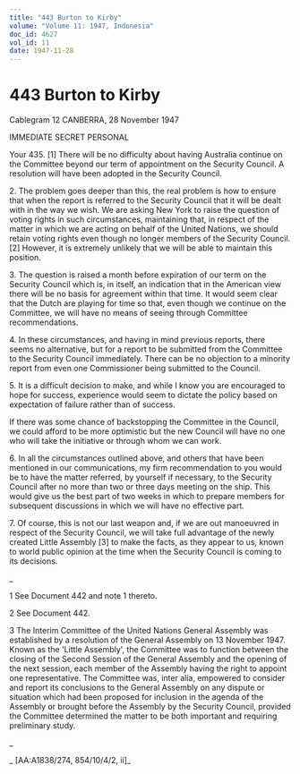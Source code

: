 ```yaml
---
title: "443 Burton to Kirby"
volume: "Volume 11: 1947, Indonesia"
doc_id: 4627
vol_id: 11
date: 1947-11-28
---
```


# 443 Burton to Kirby

Cablegram 12 CANBERRA, 28 November 1947

IMMEDIATE SECRET PERSONAL

Your 435. [1] There will be no difficulty about having Australia continue on the Committee beyond our term of appointment on the Security Council. A resolution will have been adopted in the Security Council.

2\. The problem goes deeper than this, the real problem is how to ensure that when the report is referred to the Security Council that it will be dealt with in the way we wish. We are asking New York to raise the question of voting rights in such circumstances, maintaining that, in respect of the matter in which we are acting on behalf of the United Nations, we should retain voting rights even though no longer members of the Security Council. [2] However, it is extremely unlikely that we will be able to maintain this position.

3\. The question is raised a month before expiration of our term on the Security Council which is, in itself, an indication that in the American view there will be no basis for agreement within that time. It would seem clear that the Dutch are playing for time so that, even though we continue on the Committee, we will have no means of seeing through Committee recommendations.

4\. In these circumstances, and having in mind previous reports, there seems no alternative, but for a report to be submitted from the Committee to the Security Council immediately. There can be no objection to a minority report from even one Commissioner being submitted to the Council.

5\. It is a difficult decision to make, and while I know you are encouraged to hope for success, experience would seem to dictate the policy based on expectation of failure rather than of success.

If there was some chance of backstopping the Committee in the Council, we could afford to be more optimistic but the new Council will have no one who will take the initiative or through whom we can work.

6\. In all the circumstances outlined above, and others that have been mentioned in our communications, my firm recommendation to you would be to have the matter referred, by yourself if necessary, to the Security Council after no more than two or three days meeting on the ship. This would give us the best part of two weeks in which to prepare members for subsequent discussions in which we will have no effective part.

7\. Of course, this is not our last weapon and, if we are out manoeuvred in respect of the Security Council, we will take full advantage of the newly created Little Assembly [3] to make the facts, as they appear to us, known to world public opinion at the time when the Security Council is coming to its decisions.

_

1 See Document 442 and note 1 thereto.

2 See Document 442.

3 The Interim Committee of the United Nations General Assembly was established by a resolution of the General Assembly on 13 November 1947. Known as the 'Little Assembly', the Committee was to function between the closing of the Second Session of the General Assembly and the opening of the next session, each member of the Assembly having the right to appoint one representative. The Committee was, inter alia, empowered to consider and report its conclusions to the General Assembly on any dispute or situation which had been proposed for inclusion in the agenda of the Assembly or brought before the Assembly by the Security Council, provided the Committee determined the matter to be both important and requiring preliminary study.

_

_ [AA:A1838/274, 854/10/4/2, ii]_
